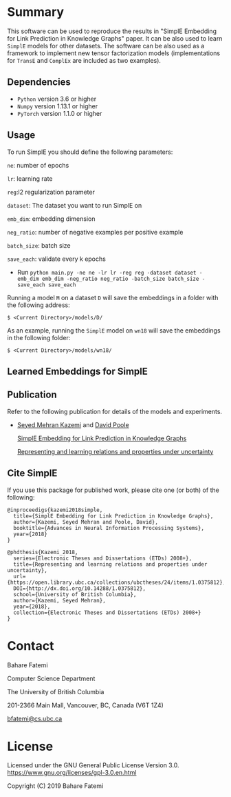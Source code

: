 Summary
=======

This software can be used to reproduce the results in "SimplE Embedding for Link Prediction in Knowledge Graphs" paper. It can be also used to learn `SimplE` models for other datasets. The software can be also used as a framework to implement new tensor factorization models (implementations for `TransE` and `ComplEx` are included as two examples).

## Dependencies

* `Python` version 3.6 or higher
* `Numpy` version 1.13.1 or higher
* `PyTorch` version 1.1.0 or higher

## Usage

To run SimplE you should define the following parameters:

`ne`: number of epochs

`lr`: learning rate

`reg`:l2 regularization parameter

`dataset`: The dataset you want to run SimplE on

`emb_dim`: embedding dimension

`neg_ratio`: number of negative examples per positive example

`batch_size`: batch size

`save_each`: validate every k epochs

* Run `python main.py -ne ne -lr lr -reg reg -dataset dataset -emb_dim emb_dim -neg_ratio neg_ratio -batch_size batch_size -save_each save_each`


Running a model `M` on a dataset `D` will save the embeddings in a folder with the following address:

    $ <Current Directory>/models/D/

As an example, running the `SimplE` model on `wn18` will save the embeddings in the following folder:

    $ <Current Directory>/models/wn18/
    


## Learned Embeddings for SimplE



## Publication

Refer to the following publication for details of the models and experiments.

- [Seyed Mehran Kazemi](https://mehran-k.github.io/) and [David Poole](http://www.cs.ubc.ca/~poole)

  [SimplE Embedding for Link Prediction in Knowledge Graphs](https://papers.nips.cc/paper/7682-simple-embedding-for-link-prediction-in-knowledge-graphs)
  
  [Representing and learning relations and properties under uncertainty](https://open.library.ubc.ca/collections/ubctheses/24/items/1.0375812)


## Cite SimplE

If you use this package for published work, please cite one (or both) of the following:

    @inproceedigs{kazemi2018simple,
      title={SimplE Embedding for Link Prediction in Knowledge Graphs},
      author={Kazemi, Seyed Mehran and Poole, David},
      booktitle={Advances in Neural Information Processing Systems},
      year={2018}
    }
    
    @phdthesis{Kazemi_2018, 
      series={Electronic Theses and Dissertations (ETDs) 2008+}, 
      title={Representing and learning relations and properties under uncertainty}, 
      url={https://open.library.ubc.ca/collections/ubctheses/24/items/1.0375812}, 
      DOI={http://dx.doi.org/10.14288/1.0375812}, 
      school={University of British Columbia}, 
      author={Kazemi, Seyed Mehran}, 
      year={2018}, 
      collection={Electronic Theses and Dissertations (ETDs) 2008+}
    }

Contact
=======

Bahare Fatemi

Computer Science Department

The University of British Columbia

201-2366 Main Mall, Vancouver, BC, Canada (V6T 1Z4)  

<bfatemi@cs.ubc.ca>


License
=======

Licensed under the GNU General Public License Version 3.0.
<https://www.gnu.org/licenses/gpl-3.0.en.html>


Copyright (C) 2019 Bahare Fatemi

